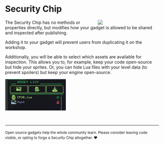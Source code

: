 # Security Chip
<img src="https://docs.retrogadgets.game/api/modules/SecurityChip.png" width="200" align="right">

The Security Chip has no methods or properties directly, but modifies how your gadget is allowed to be shared and inspected after publishing.

Adding it to your gadget will prevent users from duplicating it on the workshop.

Additionally, you will be able to select which assets are available for inspection. This allows you to, for example, keep your code open-source but hide your sprites. Or, you can hide Lua files with your level data (to prevent spoilers) but keep your engine open-source.

![The asset list, showing an example of locking an image](../../../assets/docs/SecurityChip/Demonstration.png)


<br>

-----------------------------------------------------------------------------------------------------------
<small>Open source gadgets help the whole community learn. Please consider leaving code visible, or opting to forgo a Security Chip altogether. ❤️</small>